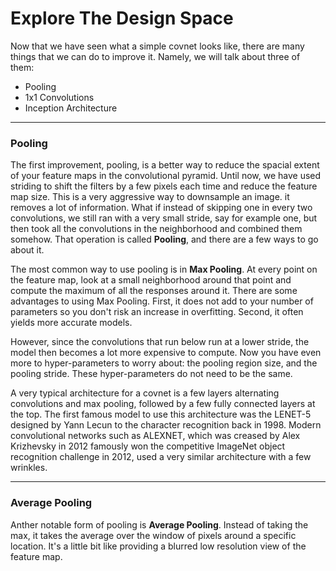 # Explore The Design Space

Now that we have seen what a simple covnet looks like, there are many things that we can do to improve it. Namely, we will talk about three of them:

- Pooling
- 1x1 Convolutions
- Inception Architecture

***

### Pooling

The first improvement, pooling, is a better way to reduce the spacial extent of your feature maps in the convolutional pyramid. Until now, we have used striding to shift the filters by a few pixels each time and reduce the feature map size. This is a very aggressive way to downsample an image. it removes a lot of information. What if instead of skipping one in every two convolutions, we still ran with a very small stride, say for example one, but then took all the convolutions in the neighborhood and combined them somehow. That operation is called **Pooling**, and there are a few ways to go about it. 

The most common way to use pooling is in **Max Pooling**. At every point on the feature map, look at a small neighborhood around that point and compute the maximum of all the responses around it. There are some advantages to using Max Pooling. First, it does not add to your number of parameters so you don't risk an increase in overfitting. Second, it often yields more accurate models.

However, since the convolutions that run below run at a lower stride, the model then becomes a lot more expensive to compute. Now you have even more to hyper-parameters to worry about: the pooling region size, and the pooling stride. These hyper-parameters do not need to be the same.

A very typical architecture for a covnet is a few layers alternating convolutions and max pooling, followed by a few fully connected layers at the top. The first famous model to use this architecture was the LENET-5 designed by Yann Lecun to the character recognition back in 1998. Modern convolutional networks such as ALEXNET, which was creased by Alex Krizhevsky in 2012 famously won the competitive ImageNet object recognition challenge in 2012, used a very similar architecture with a few wrinkles. 

***

### Average Pooling

Anther notable form of pooling is **Average Pooling**. Instead of taking the max, it takes the average over the window of pixels around a specific location. It's a little bit like providing a blurred low resolution view of the feature map. 
